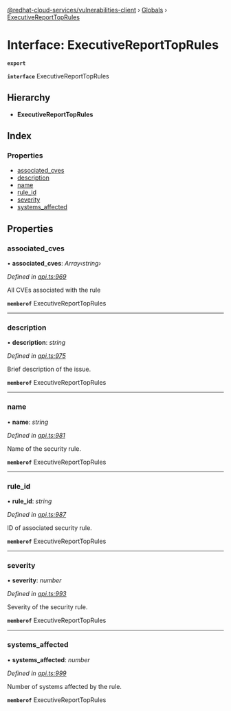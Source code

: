 [@redhat-cloud-services/vulnerabilities-client](../README.md) › [Globals](../globals.md) › [ExecutiveReportTopRules](executivereporttoprules.md)

# Interface: ExecutiveReportTopRules

**`export`** 

**`interface`** ExecutiveReportTopRules

## Hierarchy

* **ExecutiveReportTopRules**

## Index

### Properties

* [associated_cves](executivereporttoprules.md#associated_cves)
* [description](executivereporttoprules.md#description)
* [name](executivereporttoprules.md#name)
* [rule_id](executivereporttoprules.md#rule_id)
* [severity](executivereporttoprules.md#severity)
* [systems_affected](executivereporttoprules.md#systems_affected)

## Properties

###  associated_cves

• **associated_cves**: *Array‹string›*

*Defined in [api.ts:969](https://github.com/RedHatInsights/javascript-clients/blob/master/packages/vulnerabilities/api.ts#L969)*

All CVEs associated with the rule

**`memberof`** ExecutiveReportTopRules

___

###  description

• **description**: *string*

*Defined in [api.ts:975](https://github.com/RedHatInsights/javascript-clients/blob/master/packages/vulnerabilities/api.ts#L975)*

Brief description of the issue.

**`memberof`** ExecutiveReportTopRules

___

###  name

• **name**: *string*

*Defined in [api.ts:981](https://github.com/RedHatInsights/javascript-clients/blob/master/packages/vulnerabilities/api.ts#L981)*

Name of the security rule.

**`memberof`** ExecutiveReportTopRules

___

###  rule_id

• **rule_id**: *string*

*Defined in [api.ts:987](https://github.com/RedHatInsights/javascript-clients/blob/master/packages/vulnerabilities/api.ts#L987)*

ID of associated security rule.

**`memberof`** ExecutiveReportTopRules

___

###  severity

• **severity**: *number*

*Defined in [api.ts:993](https://github.com/RedHatInsights/javascript-clients/blob/master/packages/vulnerabilities/api.ts#L993)*

Severity of the security rule.

**`memberof`** ExecutiveReportTopRules

___

###  systems_affected

• **systems_affected**: *number*

*Defined in [api.ts:999](https://github.com/RedHatInsights/javascript-clients/blob/master/packages/vulnerabilities/api.ts#L999)*

Number of systems affected by the rule.

**`memberof`** ExecutiveReportTopRules
